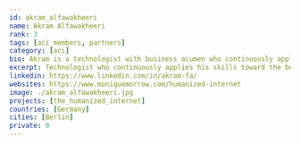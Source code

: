 ```yaml
---
id: akram_alfawakheeri
name: Akram Alfawakheeri
rank: 3
tags: [aci_members, partners]
category: [aci]
bio: Akram is a technologist with business acumen who continuously applies his skills toward the betterment of our society. Ambitious problem-solving Web Developer leveraging powerful set of technology skills such as React, React Native and Redux. Always eager to learn and grow and has a genuine interest in leveraging technology for social good.
excerpt: Technologist who continuously applies his skills toward the betterment of our society.
linkedin: https://www.linkedin.com/in/akram-fa/
websites: https://www.moniquemorrow.com/humanized-internet
image: ./akram_alfawakheeri.jpg
projects: [the_humanized_internet]
countries: [Germany]
cities: [Berlin]
private: 0
---
```


